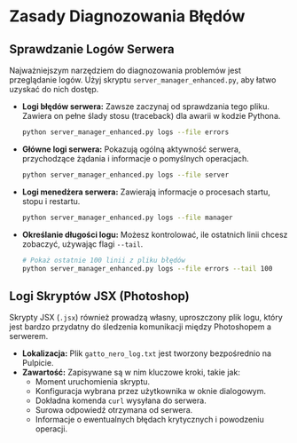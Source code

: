 # Zasady Diagnozowania Błędów

## Sprawdzanie Logów Serwera

Najważniejszym narzędziem do diagnozowania problemów jest przeglądanie logów. Użyj skryptu `server_manager_enhanced.py`, aby łatwo uzyskać do nich dostęp.

- **Logi błędów serwera:** Zawsze zaczynaj od sprawdzania tego pliku. Zawiera on pełne ślady stosu (traceback) dla awarii w kodzie Pythona.

  ```bash
  python server_manager_enhanced.py logs --file errors
  ```

- **Główne logi serwera:** Pokazują ogólną aktywność serwera, przychodzące żądania i informacje o pomyślnych operacjach.

  ```bash
  python server_manager_enhanced.py logs --file server
  ```

- **Logi menedżera serwera:** Zawierają informacje o procesach startu, stopu i restartu.

  ```bash
  python server_manager_enhanced.py logs --file manager
  ```

- **Określanie długości logu:** Możesz kontrolować, ile ostatnich linii chcesz zobaczyć, używając flagi `--tail`.
  ```bash
  # Pokaż ostatnie 100 linii z pliku błędów
  python server_manager_enhanced.py logs --file errors --tail 100
  ```

## Logi Skryptów JSX (Photoshop)

Skrypty JSX (`.jsx`) również prowadzą własny, uproszczony plik logu, który jest bardzo przydatny do śledzenia komunikacji między Photoshopem a serwerem.

- **Lokalizacja:** Plik `gatto_nero_log.txt` jest tworzony bezpośrednio na Pulpicie.
- **Zawartość:** Zapisywane są w nim kluczowe kroki, takie jak:
  - Moment uruchomienia skryptu.
  - Konfiguracja wybrana przez użytkownika w oknie dialogowym.
  - Dokładna komenda `curl` wysyłana do serwera.
  - Surowa odpowiedź otrzymana od serwera.
  - Informacje o ewentualnych błędach krytycznych i powodzeniu operacji.
